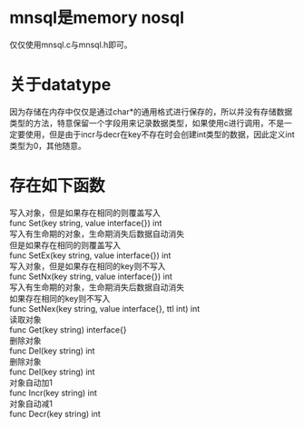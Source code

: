 # mnsql是memory nosql
仅仅使用mnsql.c与mnsql.h即可。

# 关于datatype
因为存储在内存中仅仅是通过char*的通用格式进行保存的，所以并没有存储数据类型的方法，特意保留一个字段用来记录数据类型，如果使用c进行调用，不是一定要使用，但是由于incr与decr在key不存在时会创建int类型的数据，因此定义int类型为0，其他随意。

# 存在如下函数
写入对象，但是如果存在相同的则覆盖写入  
func Set(key string, value interface{}) int  
写入有生命期的对象，生命期消失后数据自动消失  
但是如果存在相同的则覆盖写入  
func SetEx(key string, value interface{}) int  
写入对象，但是如果存在相同的key则不写入  
func SetNx(key string, value interface{}) int  
写入有生命期的对象，生命期消失后数据自动消失  
如果存在相同的key则不写入  
func SetNex(key string, value interface{}, ttl int) int  
读取对象  
func Get(key string) interface{}  
删除对象  
func Del(key string) int  
删除对象  
func Del(key string) int  
对象自动加1  
func Incr(key string) int  
对象自动减1  
func Decr(key string) int  